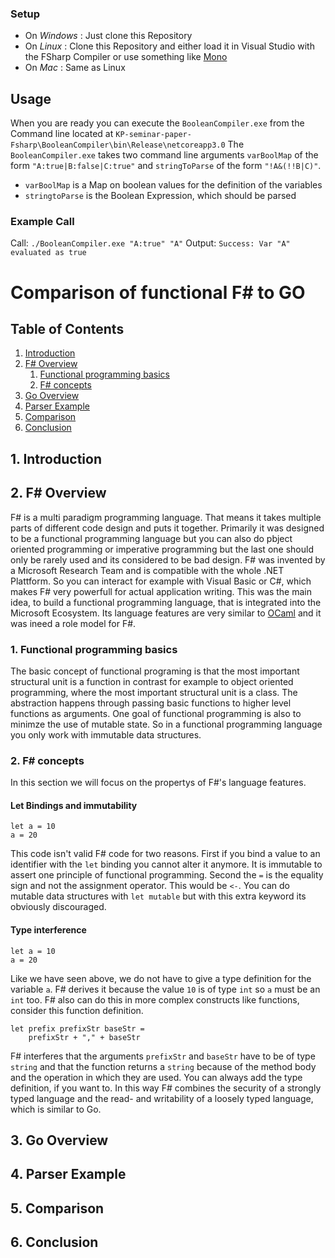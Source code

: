 ### Setup
* On *Windows* : Just clone this Repository
* On *Linux* : Clone this Repository and either load it in Visual Studio with the FSharp Compiler or use something like [Mono](https://www.mono-project.com/)
* On *Mac* : Same as Linux

## Usage

When you are ready you can execute the `BooleanCompiler.exe` from the Command line located at `KP-seminar-paper-Fsharp\BooleanCompiler\bin\Release\netcoreapp3.0`
The `BooleanCompiler.exe` takes two command line arguments `varBoolMap` of the form `"A:true|B:false|C:true"` and `stringToParse` of the form `"!A&(!!B|C)"`.

- `varBoolMap` is a Map on boolean values for the definition of the variables
- `stringtoParse` is the Boolean Expression, which should be parsed

### Example Call

Call: `./BooleanCompiler.exe "A:true" "A"`
Output: `Success: Var "A" evaluated as true`

# Comparison of functional F# to GO

## Table of Contents
1. [ Introduction](#intro)
2. [ F# Overview ](#FOver)
	1. [Functional programming basics](#fprog)
	2. [F# concepts](#fconc)
3. [ Go Overview ](#GoOver)
3. [ Parser Example ](#ParsEx)
5. [ Comparison ](#Comp)
6. [ Conclusion ](#Conc)

<a name="intro"></a>
## 1. Introduction


<a name="FOver"></a>
## 2. F# Overview

F# is a multi paradigm programming language. That means it takes multiple parts of different code design and puts it together.
Primarily it was designed to be a functional programming language but you can also do pbject oriented programming or imperative programming 
but the last one should only be rarely used and its considered to be bad design. F# was invented by a Microsoft Research Team and is compatible with
the whole .NET Plattform. So you can interact for example with Visual Basic or C#, which makes F# very powerfull for actual application writing. 
This was the main idea, to build a functional programming language, that is integrated into the Microsoft Ecosystem.
Its language features are very similar to [OCaml](https://de.wikipedia.org/wiki/Objective_CAML) and it was ineed a role model for F#. 

<a name="fprog"></a>
### 1. Functional programming basics

The basic concept of functional programing is that the most important structural unit is a function in contrast for example to object oriented programming, where the 
most important structural unit is a class. The abstraction happens through passing basic functions to higher level functions as arguments. 
One goal of functional programming is also to minimze the use of mutable state. So in a functional programming language you only work with immutable data structures.

<a name="fconc"></a>
### 2. F# concepts

In this section we will focus on the propertys of F#'s language features.

#### Let Bindings and immutability

```fhsarp
let a = 10
a = 20
```

This code isn't valid F# code for two reasons. First if you bind a value to an identifier with the `let` binding you cannot 
alter it anymore. It is immutable to assert one principle of functional programming. Second the `=` is the equality sign and not the assignment operator. This would be `<-`. You can do mutable data structures with `let mutable` but with this extra keyword its obviously discouraged.

#### Type interference

```fhsarp
let a = 10
a = 20
```

Like we have seen above, we do not have to give a type definition for the variable `a`. F# derives it because the value `10` is of type `int` so `a` must be an `int` too. F# also can do this in more complex constructs like functions, consider this function definition.

```fhsarp
let prefix prefixStr baseStr =
    prefixStr + "," + baseStr
```

F# interferes that the arguments `prefixStr` and `baseStr` have to be of type `string` and that the function returns a `string` because of the method body and the operation in which they are used. You can always add the type definition, if you want to. In this way F# combines the security of a strongly typed language and the read- and writability of a loosely typed language, which is similar to Go.

<a name="GoOver"></a>
## 3. Go Overview

<a name="ParsEx"></a>
## 4. Parser Example

<a name="Comp"></a>
## 5. Comparison

<a name="Conc"></a>
## 6. Conclusion
